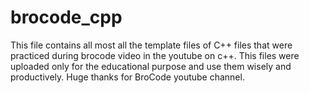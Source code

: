 # brocode_cpp
This file contains all most all the template files of C++ files that were practiced during brocode video in the youtube on c++. 
This files were uploaded only for the educational purpose and use them wisely and productively.
Huge thanks for BroCode youtube channel.
